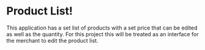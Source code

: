 # Product List!

This application has a set list of products with a set price that can be edited as well as the quantity. For this project this will be treated as an interface for the merchant to edit the product list. 